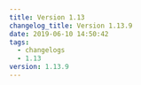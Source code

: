 ```yaml
---
title: Version 1.13
changelog_title: Version 1.13.9
date: 2019-06-10 14:50:42
tags:
  - changelogs
  - 1.13
version: 1.13.9
---
```


<script src="https://gist.github.com/spinnaker-release/52fffe257a3d39bb1d44e775b0ac9efa.js"/>
